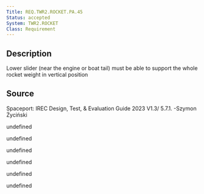 ```yaml
---
Title: REQ.TWR2.ROCKET.PA.45
Status: accepted
System: TWR2.ROCKET
Class: Requirement
---
```


## Description

Lower slider (near the engine or boat tail) must be able to support the whole rocket weight in vertical position

## Source

Spaceport: IREC Design, Test, & Evaluation Guide 2023 V1.3/ 5.7.1. -Szymon Życiński


undefined

undefined

undefined

undefined

undefined

undefined